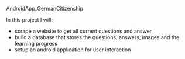 AndroidApp_GermanCitizenship

In this project I will:

- scrape a website to get all current questions and answer
- build a database that stores the questions, answers, images and the learning progress
- setup an android application for user interaction

